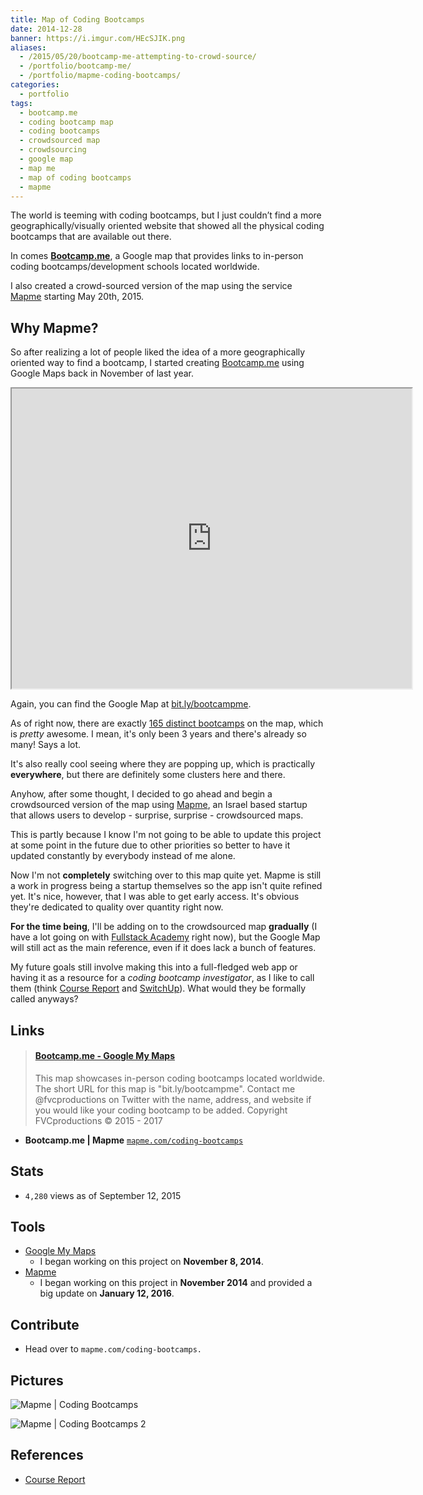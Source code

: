 ```yaml
---
title: Map of Coding Bootcamps
date: 2014-12-28
banner: https://i.imgur.com/HEcSJIK.png
aliases:
  - /2015/05/20/bootcamp-me-attempting-to-crowd-source/
  - /portfolio/bootcamp-me/
  - /portfolio/mapme-coding-bootcamps/
categories:
  - portfolio
tags:
  - bootcamp.me
  - coding bootcamp map
  - coding bootcamps
  - crowdsourced map
  - crowdsourcing
  - google map
  - map me
  - map of coding bootcamps
  - mapme
---
```


The world is teeming with coding bootcamps, but I just couldn’t find a more geographically/visually oriented website that showed all the physical coding bootcamps that are available out there.

In comes [**Bootcamp.me**](https://bit.ly/bootcampme 'Bootcamp.me'), a Google map that provides links to in-person coding bootcamps/development schools located worldwide.

I also created a crowd-sourced version of the map using the service [Mapme](https://mapme.com/ 'Mapme') starting May 20th, 2015.

## Why Mapme?

So after realizing a lot of people liked the idea of a more geographically oriented way to find a bootcamp, I started creating [Bootcamp.me](https://bit.ly/bootcampme 'Bootcamp.me') using Google Maps back in November of last year.

<iframe src="https://www.google.com/maps/d/embed?mid=123K1t2NXzk0e4BjF9_etA8LCk1o" width="640" height="480"></iframe>

Again, you can find the Google Map at [bit.ly/bootcampme](https://bit.ly/bootcampme 'Bootcamp.me').

As of right now, there are exactly [165 distinct bootcamps](https://bit.ly/bootcamps-to-add 'Bootcamp Directory') on the map, which is _pretty_ awesome. I mean, it's only been 3 years and there's already so many! Says a lot.

It's also really cool seeing where they are popping up, which is practically **everywhere**, but there are definitely some clusters here and there.

Anyhow, after some thought, I decided to go ahead and begin a crowdsourced version of the map using [Mapme](https://mapme.com 'Map.me'), an Israel based startup that allows users to develop - surprise, surprise - crowdsourced maps.

This is partly because I know I'm not going to be able to update this project at some point in the future due to other priorities so better to have it updated constantly by everybody instead of me alone.

Now I'm not **completely** switching over to this map quite yet. Mapme is still a work in progress being a startup themselves so the app isn't quite refined yet. It's nice, however, that I was able to get early access. It's obvious they're dedicated to quality over quantity right now.

**For the time being**, I'll be adding on to the crowdsourced map **gradually** (I have a lot going on with [Fullstack Academy](https://fullstackacademy.com 'Fullstack Academy') right now), but the Google Map will still act as the main reference, even if it does lack a bunch of features.

My future goals still involve making this into a full-fledged web app or having it as a resource for a _coding bootcamp investigator_, as I like to call them (think [Course Report](https://www.coursereport.com/ 'Course Report') and [SwitchUp](https://switchup.org 'SwitchUp')). What would they be formally called anyways?

## Links

<blockquote class="embedly-card"><h4><a href="http://bit.ly/bootcampme">Bootcamp.me - Google My Maps</a></h4><p>This map showcases in-person coding bootcamps located worldwide. The short URL for this map is "bit.ly/bootcampme". Contact me @fvcproductions on Twitter with the name, address, and website if you would like your coding bootcamp to be added. Copyright FVCproductions © 2015 - 2017</p></blockquote>
<script async src="//cdn.embedly.com/widgets/platform.js" charset="UTF-8"></script>

- **Bootcamp.me | Mapme** [`mapme.com/coding-bootcamps`](https://mapme.com/coding-bootcamps 'Bootcamp.me - Mapme')

## Stats

- `4,280` views as of September 12, 2015

## Tools

- [Google My Maps](https://www.google.com/maps/d/splash?app=mp 'Google MyMaps')
  - I began working on this project on **November 8, 2014**.
- [Mapme](https://mapme.com/ 'Mapme')
  - I began working on this project in **November 2014** and provided a big update on **January 12, 2016**.

## Contribute

- Head over to `mapme.com/coding-bootcamps.`

## Pictures

![Mapme | Coding Bootcamps](https://i.imgur.com/SR7yuSg.png)

![Mapme | Coding Bootcamps 2](https://fvcproductions.files.wordpress.com/2015/05/codingbootcamps.png)

## References

- [Course Report](https://coursereport.com 'Course Report')
